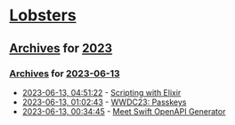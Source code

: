 # [Lobsters](../../../README.md)

## [Archives](../../index.md) for [2023](../index.md)

### [Archives](../../index.md) for [2023-06-13](index.md)

* [2023-06-13, 04:51:22](https://lobste.rs/s/afesfj/scripting_with_elixir) - [Scripting with Elixir](https://underjord.io/scripting-with-elixir.html)
* [2023-06-13, 01:02:43](https://lobste.rs/s/whl7eb/wwdc23_passkeys) - [WWDC23: Passkeys](https://blog.millerti.me/2023/06/10/wwdc23-passkeys/)
* [2023-06-13, 00:34:45](https://lobste.rs/s/rvryyq/meet_swift_openapi_generator) - [Meet Swift OpenAPI Generator](https://developer.apple.com/wwdc23/10171)
